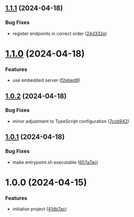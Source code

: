 ## [1.1.1](https://github.com/aldra-consulting/gateway-graphql-api/compare/1.1.0...1.1.1) (2024-04-18)


### Bug Fixes

* register endpoints in correct order ([24d332e](https://github.com/aldra-consulting/gateway-graphql-api/commit/24d332e00dd37a2e61ad7add2bc3a9068dcbd6e4))

# [1.1.0](https://github.com/aldra-consulting/gateway-graphql-api/compare/1.0.2...1.1.0) (2024-04-18)


### Features

* use embedded server ([f2ebed9](https://github.com/aldra-consulting/gateway-graphql-api/commit/f2ebed9f72dbc2f4fda89825c3b7cf2f33612d5f))

## [1.0.2](https://github.com/aldra-consulting/gateway-graphql-api/compare/1.0.1...1.0.2) (2024-04-18)


### Bug Fixes

* minor adjustment to TypeScript configuration ([7ccb942](https://github.com/aldra-consulting/gateway-graphql-api/commit/7ccb94246c41b1f1eac649bbf5f2b388e98fd2ab))

## [1.0.1](https://github.com/aldra-consulting/gateway-graphql-api/compare/1.0.0...1.0.1) (2024-04-18)


### Bug Fixes

* make entrypoint.sh executable ([657a7ac](https://github.com/aldra-consulting/gateway-graphql-api/commit/657a7ac228720cdac9f525215046cfebc1193fa5))

# 1.0.0 (2024-04-15)


### Features

* initialise project ([41db7ac](https://github.com/aldra-consulting/gateway-graphql-api/commit/41db7ac2388e6a0d265731daf712081b82f967e6))
